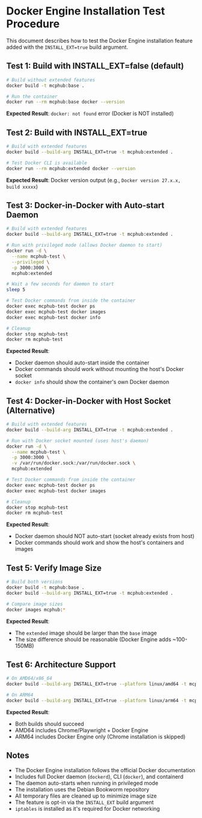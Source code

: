 # Docker Engine Installation Test Procedure

This document describes how to test the Docker Engine installation feature added with the `INSTALL_EXT=true` build argument.

## Test 1: Build with INSTALL_EXT=false (default)

```bash
# Build without extended features
docker build -t mcphub:base .

# Run the container
docker run --rm mcphub:base docker --version
```

**Expected Result**: `docker: not found` error (Docker is NOT installed)

## Test 2: Build with INSTALL_EXT=true

```bash
# Build with extended features
docker build --build-arg INSTALL_EXT=true -t mcphub:extended .

# Test Docker CLI is available
docker run --rm mcphub:extended docker --version
```

**Expected Result**: Docker version output (e.g., `Docker version 27.x.x, build xxxxx`)

## Test 3: Docker-in-Docker with Auto-start Daemon

```bash
# Build with extended features
docker build --build-arg INSTALL_EXT=true -t mcphub:extended .

# Run with privileged mode (allows Docker daemon to start)
docker run -d \
  --name mcphub-test \
  --privileged \
  -p 3000:3000 \
  mcphub:extended

# Wait a few seconds for daemon to start
sleep 5

# Test Docker commands from inside the container
docker exec mcphub-test docker ps
docker exec mcphub-test docker images
docker exec mcphub-test docker info

# Cleanup
docker stop mcphub-test
docker rm mcphub-test
```

**Expected Result**: 
- Docker daemon should auto-start inside the container
- Docker commands should work without mounting the host's Docker socket
- `docker info` should show the container's own Docker daemon

## Test 4: Docker-in-Docker with Host Socket (Alternative)

```bash
# Build with extended features
docker build --build-arg INSTALL_EXT=true -t mcphub:extended .

# Run with Docker socket mounted (uses host's daemon)
docker run -d \
  --name mcphub-test \
  -p 3000:3000 \
  -v /var/run/docker.sock:/var/run/docker.sock \
  mcphub:extended

# Test Docker commands from inside the container
docker exec mcphub-test docker ps
docker exec mcphub-test docker images

# Cleanup
docker stop mcphub-test
docker rm mcphub-test
```

**Expected Result**: 
- Docker daemon should NOT auto-start (socket already exists from host)
- Docker commands should work and show the host's containers and images

## Test 5: Verify Image Size

```bash
# Build both versions
docker build -t mcphub:base .
docker build --build-arg INSTALL_EXT=true -t mcphub:extended .

# Compare image sizes
docker images mcphub:*
```

**Expected Result**: 
- The `extended` image should be larger than the `base` image
- The size difference should be reasonable (Docker Engine adds ~100-150MB)

## Test 6: Architecture Support

```bash
# On AMD64/x86_64
docker build --build-arg INSTALL_EXT=true --platform linux/amd64 -t mcphub:extended-amd64 .

# On ARM64
docker build --build-arg INSTALL_EXT=true --platform linux/arm64 -t mcphub:extended-arm64 .
```

**Expected Result**: 
- Both builds should succeed
- AMD64 includes Chrome/Playwright + Docker Engine
- ARM64 includes Docker Engine only (Chrome installation is skipped)

## Notes

- The Docker Engine installation follows the official Docker documentation
- Includes full Docker daemon (`dockerd`), CLI (`docker`), and containerd
- The daemon auto-starts when running in privileged mode
- The installation uses the Debian Bookworm repository
- All temporary files are cleaned up to minimize image size
- The feature is opt-in via the `INSTALL_EXT` build argument
- `iptables` is installed as it's required for Docker networking

